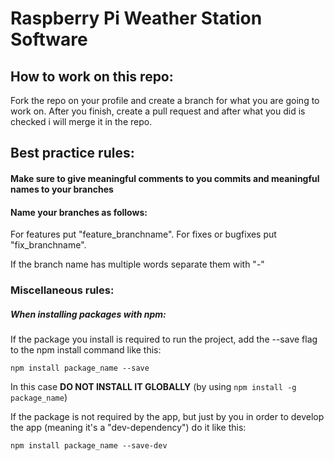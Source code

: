 # Raspberry Pi Weather Station Software

## How to work on this repo:

Fork the repo on your profile and create a branch for what you are going to work on.
After you finish, create a pull request and after what you did is checked i will merge it in the repo.

## Best practice rules:

#### Make sure to give meaningful comments to you commits and meaningful names to your branches

#### Name your branches as follows:

For features put "feature_branchname".
For fixes or bugfixes put "fix_branchname".

If the branch name has multiple words separate them with "-"

### Miscellaneous rules:

##### When installing packages with npm:

If the package you install is required to run the project, add the --save flag to the npm install command like this:

```
npm install package_name --save
```

In this case **DO NOT INSTALL IT GLOBALLY** (by using `npm install -g package_name`)

If the package is not required by the app, but just by you in order to develop the app (meaning it's a "dev-dependency") do it like this:

```
npm install package_name --save-dev
```
